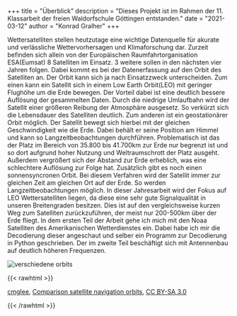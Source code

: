 +++
title = "Überblick"
description = "Dieses Projekt ist im Rahmen der 11. Klassarbeit der freien Waldorfschule Göttingen entstanden."
date = "2021-03-12"
author = "Konrad Gralher"
+++

Wettersatelliten stellen heutzutage eine wichtige Datenquelle für akurate und verlässliche Wettervorhersagen und Klimaforschung dar. Zurzeit befinden sich allein von der Europäischen Raumfahrtorganisation ESA(Eumsat) 8 Satelliten im Einsatz. 3 weitere sollen in den nächsten vier Jahren folgen. Dabei kommt es bei der Datenerfassung auf den Orbit des Satelliten an. Der Orbit kann sich ja nach Einsatzzweck unterscheiden. Zum einen kann ein Satellit sich in einem Low Earth Orbit(LEO) mit geringer Flughöhe um die Erde bewegen. Der Vorteil dabei
ist eine deutlich bessere Auflösung der gesammelten Daten. Durch die niedrige Umlaufbahn
wird der Satellit einer größeren Reibung der
Atmosphäre ausgesetz. So verkürzt sich die
Lebensdauer des Satelliten deutlich.
Zum anderen ist ein geostationärer
Orbit möglich. Der Satellit bewegt
sich hierbei mit der gleichen Geschwindigkeit wie die Erde. Dabei
behält er seine Position am Himmel
und kann so Langzeitbeobachtungen
durchführen. Problematisch ist das
der Platz im Bereich von 35.800 bis
41.700km zur Erde nur begrenzt ist
und so dort aufgrund hoher Nutzung
und Weltraumschrott der Platz ausgeht. Außerdem vergrößert sich der Abstand zur Erde
erheblich, was eine schlechtere Auflösung zur
Folge hat. Zusätzlich gibt es noch einen sonnensyncronen Orbit. Bei diesem Verfahren wird
der Satellit immer zur gleichen Zeit am gleichen
Ort auf der Erde. So werden Langzeitbeobachtungen möglich.
In dieser Jahresarbeit wird der Fokus auf LEO
Wettersatelliten liegen, da diese eine sehr gute
Signalqualität in unseren Breitengraden besitzen. Dies ist auf den vergleichsweise kurzen
Weg zum Satelliten zurückzuführen, der meist
nur 200-500km über der Erde fliegt.
In dem ersten Teil der Arbeit gehe ich mich mit
den Noaa Satelliten des Amerikanischen Wetterdienstes ein.
Dabei habe ich mir die Decodierung dieser angeschaut und selber ein Programm zur Decodierung in Python geschrieben. Der im zweite
Teil beschäftigt sich mit Antennenbau auf deutlich höheren Frequenzen. 

![verschiedene orbits](https://upload.wikimedia.org/wikipedia/commons/b/b4/Comparison_satellite_navigation_orbits.svg)

{{< rawhtml >}}

<a href="https://commons.wikimedia.org/wiki/User:Cmglee">cmglee</a>, <a href="https://commons.wikimedia.org/wiki/File:Comparison_satellite_navigation_orbits.svg">Comparison satellite navigation orbits</a>, <a href="https://creativecommons.org/licenses/by-sa/3.0/legalcode" rel="license">CC BY-SA 3.0</a>

{{< /rawhtml >}}
